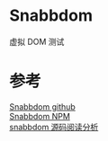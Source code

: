 # Snabbdom 
虚拟 DOM 测试

# 参考
[Snabbdom github](https://github.com/snabbdom/snabbdom)  
[Snabbdom NPM](https://www.npmjs.com/package/snabbdom)  
[snabbdom 源码阅读分析](https://juejin.im/post/5b9200865188255c672e8cfd)